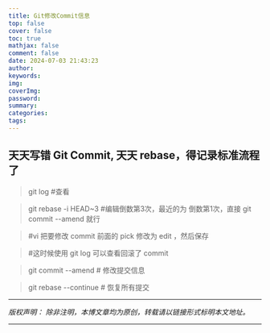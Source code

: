 ```yaml
---
title: Git修改Commit信息
top: false
cover: false
toc: true
mathjax: false
comment: false
date: 2024-07-03 21:43:23
author:
keywords:
img:
coverImg:
password:
summary:
categories:
tags:
---
```


## 天天写错 Git Commit, 天天 rebase，得记录标准流程了

> git log  #查看

> git rebase -i HEAD~3   #编辑倒数第3次，最近的为 倒数第1次，直接 git commit --amend 就行

> #vi 把要修改 commit 前面的 pick 修改为 edit ，然后保存

> #这时候使用 git log 可以查看回滚了 commit

> git commit --amend     # 修改提交信息

> git rebase --continue    # 恢复所有提交

---

_版权声明：_
_除非注明，本博文章均为原创，转载请以链接形式标明本文地址。_

---
